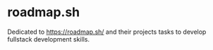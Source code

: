 # roadmap.sh
Dedicated to https://roadmap.sh/ and their projects tasks to develop fullstack development skills.
